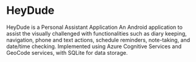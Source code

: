 # HeyDude
HeyDude is a Personal Assistant Application
An Android application to assist the visually challenged with functionalities such as diary keeping, navigation, phone
and text actions, schedule reminders, note-taking, and date/time checking.
Implemented using Azure Cognitive Services and GeoCode services, with SQLite for data storage.
